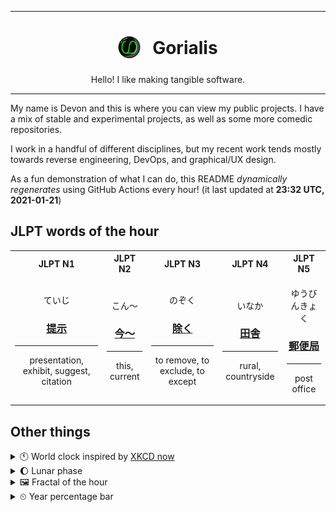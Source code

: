 ***

<h1 align="center">
<sub>
    <img src="readme/resources/avatar.png" height="36">
</sub>
&nbsp;
Gorialis
</h1>
<p align="center">
Hello! I like making tangible software.
</p>

***

My name is Devon and this is where you can view my public projects. I have a mix of stable and experimental projects, as well as some more comedic repositories.

I work in a handful of different disciplines, but my recent work tends mostly towards reverse engineering, DevOps, and graphical/UX design.

As a fun demonstration of what I can do, this README *dynamically regenerates* using GitHub Actions every hour! (it last updated at **23:32 UTC, 2021-01-21**)

<h2>JLPT words of the hour</h2>
<table>
    <tr>
        <th>JLPT N1</th>
        <th>JLPT N2</th>
        <th>JLPT N3</th>
        <th>JLPT N4</th>
        <th>JLPT N5</th>
    </tr>
    <tr>
        <td>
            <p align="center">ていじ</p>
            <h3 align="center"><b><a href="https://jisho.org/search/%E6%8F%90%E7%A4%BA">提示</a></b></h3>
            <hr>
            <p align="center">presentation,<wbr> exhibit,<wbr> suggest,<wbr> citation</p>
        </td>
        <td>
            <p align="center">こん～</p>
            <h3 align="center"><b><a href="https://jisho.org/search/%E4%BB%8A%EF%BD%9E">今～</a></b></h3>
            <hr>
            <p align="center">this,<wbr> current</p>
        </td>
        <td>
            <p align="center">のぞく</p>
            <h3 align="center"><b><a href="https://jisho.org/search/%E9%99%A4%E3%81%8F">除く</a></b></h3>
            <hr>
            <p align="center">to remove,<wbr> to exclude,<wbr> to except</p>
        </td>
        <td>
            <p align="center">いなか</p>
            <h3 align="center"><b><a href="https://jisho.org/search/%E7%94%B0%E8%88%8E">田舎</a></b></h3>
            <hr>
            <p align="center">rural,<wbr> countryside</p>
        </td>
        <td>
            <p align="center">ゆうびんきょく</p>
            <h3 align="center"><b><a href="https://jisho.org/search/%E9%83%B5%E4%BE%BF%E5%B1%80">郵便局</a></b></h3>
            <hr>
            <p align="center">post office</p>
        </td>
    </tr>
</table>

<h2>Other things</h2>
<details>
<summary>🕚  World clock inspired by <a href="https://xkcd.com/now">XKCD now</a></summary>

> <img src="generated/now.png" width="512">

</details>
<details>
<summary>🌔 Lunar phase</summary>

The moon is approximately 31.75% through its phase (Waxing Gibbous).

</details>
<details>
<summary>&#x1f5bc; Fractal of the hour</summary>

> <img src="generated/fractal.png" width="512">

</details>
<details>
<summary>&#x23f2; Year percentage bar</summary>
<pre><code>2021 [█▁▁▁▁▁▁▁▁▁▁▁▁▁▁▁▁▁▁▁] 5.75%</code></pre>
</details>
